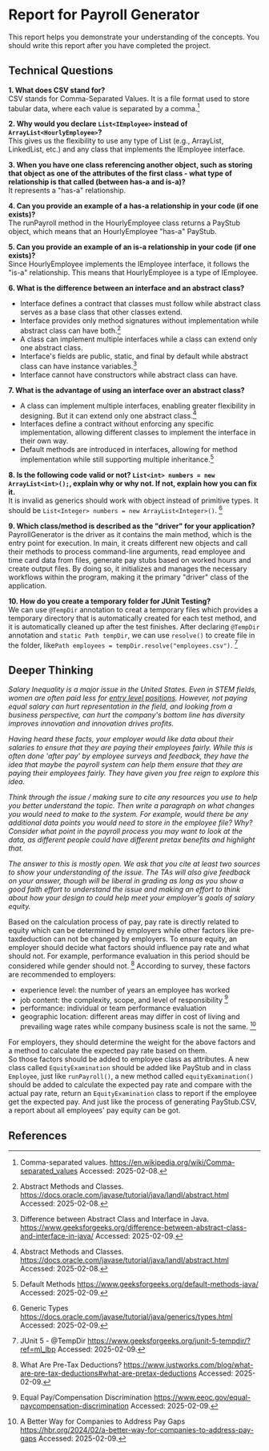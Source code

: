 # Report for Payroll Generator

This report helps you demonstrate your understanding of the concepts. You should write this report after you have completed the project. 

## Technical Questions

**1. What does CSV stand for?**  
CSV stands for Comma-Separated Values. It is a file format used to store tabular data, where each value is separated by a comma.[^1]

**2. Why would you declare `List<IEmployee>` instead of `ArrayList<HourlyEmployee>`?**    
This gives us the flexibility to use any type of List (e.g., ArrayList, LinkedList, etc.) and any class that implements the IEmployee interface. 

**3. When you have one class referencing another object, such as storing that object as one of the attributes of the first class - what type of relationship is that called (between has-a and is-a)?**  
   It represents a "has-a" relationship.

**4. Can you provide an example of a has-a relationship in your code (if one exists)?**   
   The runPayroll method in the HourlyEmployee class returns a PayStub object, which means that an HourlyEmployee "has-a" PayStub.

**5. Can you provide an example of an is-a relationship in your code (if one exists)?**  
Since HourlyEmployee implements the IEmployee interface, it follows the "is-a" relationship. This means that HourlyEmployee is a type of IEmployee.

**6. What is the difference between an interface and an abstract class?**  
- Interface defines a contract that classes must follow while abstract class serves as a base class that other classes extend.
- Interface provides only method signatures without implementation while abstract class can have both.[^2]
- A class can implement multiple interfaces while a class can extend only one abstract class.
- Interface's fields are public, static, and final by default while abstract class can have instance variables.[^3]
- Interface cannot have constructors while abstract class can have.

**7. What is the advantage of using an interface over an abstract class?**  
- A class can implement multiple interfaces, enabling greater flexibility in designing. But it can extend only one abstract class.[^2]
- Interfaces define a contract without enforcing any specific implementation, allowing different classes to implement the interface in their own way. 
- Default methods are introduced in interfaces, allowing for method implementation while still supporting multiple inheritance.[^4]

**8. Is the following code valid or not? `List<int> numbers = new ArrayList<int>();`, explain why or why not. If not, explain how you can fix it.**  
It is invalid as generics should work with object instead of primitive types. It should be `List<Integer> numbers = new ArrayList<Integer>()`. [^5]


**9. Which class/method is described as the "driver" for your application?**  
PayrollGenerator is the driver as it contains the main method, which is the entry point for execution.
In main, it creats different new objects and call their methods to process command-line arguments, read employee and time card data from files, generate pay stubs based on worked hours and create output files.
By doing so, it initializes and manages the necessary workflows within the program, making it the primary "driver" class of the application.


**10. How do you create a temporary folder for JUnit Testing?**  
We can use `@TempDir` annotation to creat a temporary files which provides a temporary directory that is automatically created for each test method, and it is automatically cleaned up after the test finishes.
After declaring `@TempDir` annotation and `static Path tempDir`, we can use `resolve()` to create file in the folder, like`Path employees = tempDir.resolve("employees.csv")`. [^6]




## Deeper Thinking 

*Salary Inequality is a major issue in the United States. Even in STEM fields, women are often paid less for [entry level positions](https://www.gsb.stanford.edu/insights/whats-behind-pay-gap-stem-jobs). However, not paying equal salary can hurt representation in the field, and looking from a business perspective, can hurt the company's bottom line has diversity improves innovation and innovation drives profits.* 

*Having heard these facts, your employer would like data about their salaries to ensure that they are paying their employees fairly. While this is often done 'after pay' by employee surveys and feedback, they have the idea that maybe the payroll system can help them ensure that they are paying their employees fairly. They have given you free reign to explore this idea.*

*Think through the issue / making sure to cite any resources you use to help you better understand the topic. Then write a paragraph on what changes you would need to make to the system. For example, would there be any additional data points you would need to store in the employee file? Why? Consider what point in the payroll process you may want to look at the data, as different people could have different pretax benefits and highlight that.* 

*The answer to this is mostly open. We ask that you cite at least two sources to show your understanding of the issue. The TAs will also give feedback on your answer, though will be liberal in grading as long as you show a good faith effort to understand the issue and making an effort to think about how your design to could help meet your employer's goals of salary equity.* 

Based on the calculation process of pay, pay rate is directly related to equity which can be determined by employers while other factors like pre-taxdeduction can not be changed by employers. 
To ensure equity, an employer should decide what factors should influence pay rate and what should not. For example, performance evaluation in this period should be considered while gender should not. [^7] 
According to survey, these factors are recommended to employers:  
- experience level: the number of years an employee has worked   
- job content: the complexity, scope, and level of responsibility [^8] 
- performance: individual or team performance evaluation  
- geographic location: different areas may differ in cost of living and prevailing wage rates while company business scale is not the same.  [^9]

For employers, they should determine the weight for the above factors and a method to calculate the expected pay rate based on them.  
So those factors should be added to employee class as attributes. A new class called `EquityExamination` should be added like PayStub and in class `Employee`, just like `runPayroll()`, a new method called `equityExamination()` should be added to calculate the expected pay rate and compare with the actual pay rate, return an `EquityExamination` class to report if the employee get the expected pay. And just like the process of generating PayStub.CSV, a report about all employees' pay equity can be got.



## References
[^1]: Comma-separated values. https://en.wikipedia.org/wiki/Comma-separated_values Accessed: 2025-02-08.  
[^2]: Abstract Methods and Classes. https://docs.oracle.com/javase/tutorial/java/IandI/abstract.html Accessed: 2025-02-08.  
[^3]: Difference between Abstract Class and Interface in Java. https://www.geeksforgeeks.org/difference-between-abstract-class-and-interface-in-java/ Accessed: 2025-02-09.  
[^4]: Default Methods https://www.geeksforgeeks.org/default-methods-java/ Accessed: 2025-02-09.  
[^5]: Generic Types https://docs.oracle.com/javase/tutorial/java/generics/types.html Accessed: 2025-02-09.  
[^6]: JUnit 5 - @TempDir https://www.geeksforgeeks.org/junit-5-tempdir/?ref=ml_lbp Accessed: 2025-02-09.  
[^7]: What Are Pre-Tax Deductions? https://www.justworks.com/blog/what-are-pre-tax-deductions#what-are-pretax-deductions Accessed: 2025-02-09.  
[^8]: Equal Pay/Compensation Discrimination https://www.eeoc.gov/equal-paycompensation-discrimination Accessed: 2025-02-09.  
[^9]: A Better Way for Companies to Address Pay Gaps https://hbr.org/2024/02/a-better-way-for-companies-to-address-pay-gaps Accessed: 2025-02-09.  
